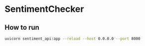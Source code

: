 # SentimentChecker

## How to run
```bash
uvicorn sentiment_api:app --reload --host 0.0.0.0 --port 8000
```

